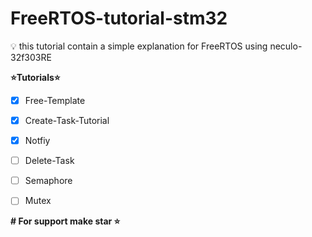 # FreeRTOS-tutorial-stm32
 💡 this tutorial contain a simple explanation for FreeRTOS using neculo-32f303RE
 
 **⭐️Tutorials⭐️**
 
- [x] Free-Template 

- [x] Create-Task-Tutorial 

- [x] Notfiy

- [ ] Delete-Task

- [ ] Semaphore 

- [ ] Mutex



__# For support make star ⭐️__
